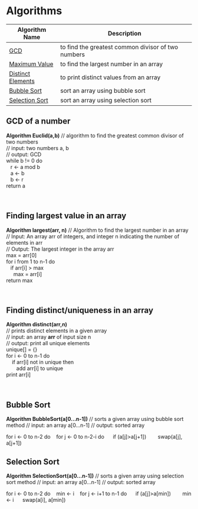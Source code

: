 # Algorithms

| Algorithm Name                                               | Description                                        |
| ------------------------------------------------------------ | -------------------------------------------------- |
| [GCD](#euclid)                                               | to find the greatest common divisor of two numbers |
| [Maximum Value](#largest)                                    | to find the largest number in an array             |
| [Distinct Elements](#finding-distinctuniqueness-in-an-array) | to print distinct values from an array             |
| [Bubble Sort](#bubble-sort)                                  | sort an array using bubble sort                    |
| [Selection Sort](#selection-sort)                            | sort an array using selection sort                 |

## GCD of a number <a name="euclid"></a>

**Algorithm Euclid(a,b)**
// algorithm to find the greatest common divisor of two numbers <br>
// input: two numbers a, b <br>
// output: GCD <br>
while b != 0 do <br>
&nbsp;&nbsp; r <- a mod b <br>
&nbsp;&nbsp; a <- b <br>
&nbsp;&nbsp; b <- r <br>
return a <br>

<br>

## Finding largest value in an array <a name="largest"></a>

**Algorithm largest(arr, n)**
// Algorithm to find the largest number in an array <br>
// Input: An array arr of integers, and integer n indicating the number of elements in arr <br>
// Output: The largest integer in the array arr <br>
max = arr[0] <br>
for i from 1 to n-1 do <br>
&nbsp;&nbsp; if arr[i] > max <br>
&nbsp;&nbsp;&nbsp;&nbsp; max = arr[i] <br>
return max <br>

<br>

## Finding distinct/uniqueness in an array <a name="distinct"></a>

**Algorithm distinct(arr,n)** <br>
// prints distinct elements in a given array <br>
// input: an array **arr** of input size n <br>
// output: print all unique elements <br>
unique[] = {} <br>
for i <- 0 to n-1 do <br>
&nbsp; &nbsp; if arr[i] not in unique then <br>
&nbsp; &nbsp;&nbsp; &nbsp; add arr[i] to unique <br>
print arr[i] <br>

<br>

## Bubble Sort <a name="bubble"></a>

**Algorithm BubbleSort(a[0...n-1])**
// sorts a given array using bubble sort method
// input: an array a[0...n-1]
// output: sorted array

for i <- 0 to n-2 do
&nbsp;&nbsp; for j <- 0 to n-2-i do
&nbsp;&nbsp;&nbsp;&nbsp; if (a[j]>a[j+1])
&nbsp;&nbsp;&nbsp;&nbsp;&nbsp;&nbsp; swap(a[j], a[j+1])

## Selection Sort <a name="Selection"></a>

**Algorithm SelectionSort(a[0...n-1])**
// sorts a given array using selection sort method
// input: an array a[0...n-1]
// output: sorted array

for i <- 0 to n-2 do
&nbsp;&nbsp; min <- i
&nbsp;&nbsp; for j <- i+1 to n-1 do
&nbsp;&nbsp;&nbsp;&nbsp; if (a[j]>a[min])
&nbsp;&nbsp;&nbsp;&nbsp;&nbsp;&nbsp; min <- i
&nbsp;&nbsp;&nbsp;&nbsp; swap(a[i], a[min])

